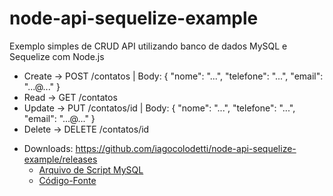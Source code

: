 # node-api-sequelize-example

Exemplo simples de CRUD API utilizando banco de dados MySQL e Sequelize com Node.js

- Create -> POST /contatos | Body: { "nome": "...", "telefone": "...", "email": "...@..." }
- Read -> GET /contatos
- Update -> PUT /contatos/id | Body: { "nome": "...", "telefone": "...", "email": "...@..." }
- Delete -> DELETE /contatos/id

* Downloads: https://github.com/iagocolodetti/node-api-sequelize-example/releases
   * [Arquivo de Script MySQL](https://github.com/iagocolodetti/node-api-sequelize-example/releases/download/v1.0/contatodb.sql "contatodb.sql")
   * [Código-Fonte](https://github.com/iagocolodetti/node-api-sequelize-example/archive/v1.0.zip "v1.0.zip")
